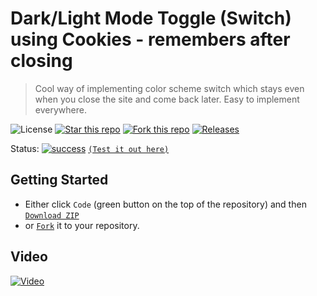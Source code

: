 # Dark/Light Mode Toggle (Switch) using Cookies - remembers after closing
> Cool way of implementing color scheme switch which stays even when you close the site and come back later. Easy to implement everywhere.

![License](https://img.shields.io/npm/l/css-star-rating.svg) 
[![Star this repo](https://badgen.net/github/stars/blank-yt/Dark-Light-Mode-Switch-Using-Cookies)](https://github.com/blank-yt/Dark-Light-Mode-Switch-Using-Cookies/stargazers/)
[![Fork this repo](https://badgen.net/github/forks/blank-yt/Dark-Light-Mode-Switch-Using-Cookies)](https://github.com/blank-yt/Dark-Light-Mode-Switch-Using-Cookies/fork/)
[![Releases](https://img.shields.io/github/downloads/blank-yt/Dark-Light-Mode-Switch-Using-Cookies/total.svg)](https://github.com/blank-yt/Dark-Light-Mode-Switch-Using-Cookies/archive/refs/tags/Release.zip)

Status: [![success](https://user-images.githubusercontent.com/100468888/208658036-514215da-7838-44a9-8468-3a37e7e73b13.png)](https://playcs.eu/blank/0fe093ae7fbdfefbf0b2a597c9a220be/) [`(Test it out here)`](https://playcs.eu/blank/0fe093ae7fbdfefbf0b2a597c9a220be/)

## Getting Started
- Either click `Code` (green button on the top of the repository) and then [`Download ZIP`](https://github.com/blank-yt/Dark-Light-Mode-Switch-Using-Cookies/archive/refs/tags/Release.zip)
- or [`Fork`](https://github.com/blank-yt/Dark-Light-Mode-Switch-Using-Cookies/fork) it to your repository.

## Video
[![Video](https://img.youtube.com/vi/2OtQDoGMDsk/0.jpg)](https://www.youtube.com/watch?v=2OtQDoGMDsk)
